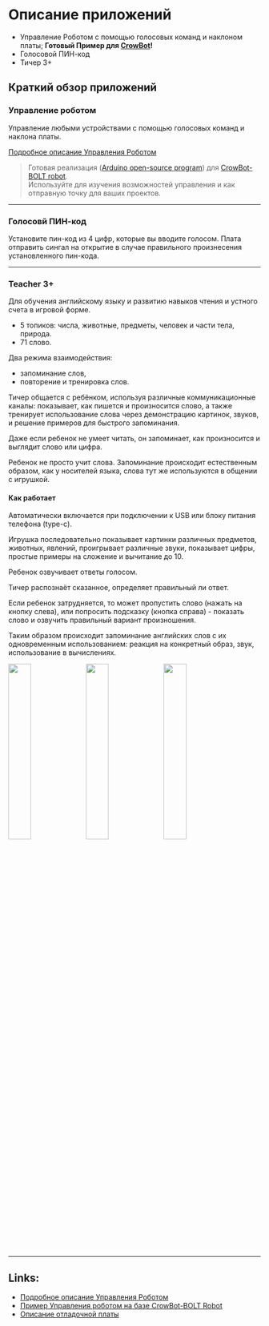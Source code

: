 # Описание приложений 

- Управление Роботом с помощью голосовых команд и наклоном платы;
  **Готовый Пример для [CrowBot](https://www.elecrow.com/crowbot-bolt-programmable-smart-robot-car-steam-robot-kit.html)!**
- Голосовой ПИН-код
- Тичер 3+

## Краткий обзор приложений

### Управление роботом
Управление любыми устройствами с помощью голосовых команд и наклона платы.

[Подробное описание Управления Роботом](https://github.com/MIR-LLC/AI-apps/blob/main/docs/Robot_Control_Description.md)

> Готовая реализация ([Arduino open-source program](https://github.com/MIR-LLC/CrowBot_GRC_program)) для [CrowBot-BOLT robot](https://www.elecrow.com/crowbot-bolt-programmable-smart-robot-car-steam-robot-kit.html).  
Используйте для изучения возможностей управления и как отправную точку для ваших проектов. 

---

### Голосовй ПИН-код
Установите пин-код из 4 цифр, которые вы вводите голосом. Плата отправить сингал на открытие в случае правильного произнесения установленного пин-кода.

---

### Teacher 3+
Для обучения английскому языку и развитию навыков чтения и устного счета в игровой форме.

- 5 топиков: числа, животные, предметы, человек и части тела, природа. 
- 71 слово. 

Два режима взаимодействия:

- запоминание слов,
- повторение и тренировка слов.
 
Тичер общается с ребёнком, используя различные коммуникационные каналы: показывает, как пишется и произносится слово, а также тренирует использование слова через демонстрацию картинок, звуков, и решение примеров для быстрого запоминания.

Даже если ребенок не умеет читать, он запоминает, как произносится и выглядит слово или цифра.
 
Ребенок не просто учит слова. Запоминание происходит естественным образом, как у носителей языка, слова тут же используются в общении с игрушкой.


#### Как работает
Автоматически включается при подключении к USB или блоку питания телефона (type-c).

Игрушка последовательно показывает картинки различных предметов, животных, явлений, проигрывает различные звуки, показывает цифры, простые примеры на сложение и вычитание до 10.

Ребенок озвучивает ответы голосом.

Тичер распознаёт сказанное, определяет правильный ли ответ.

Если ребенок затрудняется, то может пропустить слово (нажать на кнопку слева), или попросить подсказку (кнопка справа) - показать слово и озвучить правильный вариант произношения.

Таким образом происходит запоминание английских слов с их одновременным использованием: реакция на конкретный образ, звук, использование в вычислениях.

 <img src="https://github.com/user-attachments/assets/3ed4a5cd-e88b-4f1b-a126-9579a6f3e1a8" width=30%> <img src="https://github.com/user-attachments/assets/9bfc5516-a63d-4b90-9f44-cade02def54f" width=30%> <img src="https://github.com/user-attachments/assets/ff35d011-8c57-4abb-b24d-ef83607cba60" width=30%>

---

## Links:

- [Подробное описание Управления Роботом](https://github.com/MIR-LLC/AI-apps/blob/main/docs/Robot_Control_Description.md)
- [Пример Управления роботом на базе CrowBot-BOLT Robot](https://github.com/MIR-LLC/CrowBot_GRC_program/tree/main)
- [Описание отладочной платы](https://github.com/MIR-LLC/AI-apps/blob/main/docs/DevBoard_Specification.md)

